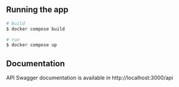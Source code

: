 

## Running the app

```bash
# build
$ docker compose build

# run
$ docker compose up
```

## Documentation

API Swagger documentation is available in http://localhost:3000/api
